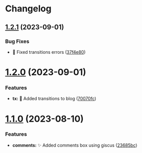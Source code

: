 # Changelog

## [1.2.1](https://github.com/AlexTorresDev/alextrs.dev/compare/v1.2.0...v1.2.1) (2023-09-01)


### Bug Fixes

* :children_crossing: Fixed transitions errors ([37f4e80](https://github.com/AlexTorresDev/alextrs.dev/commit/37f4e80b062ed15c2f67a3cd768b80d4248eacb2))

# [1.2.0](https://github.com/AlexTorresDev/alextrs.dev/compare/v1.1.0...v1.2.0) (2023-09-01)


### Features

* **tx:** :lipstick: Added transitions to blog ([70070fc](https://github.com/AlexTorresDev/alextrs.dev/commit/70070fc758015067905115cb8a226c576f7a1bac))

# [1.1.0](https://github.com/AlexTorresDev/alextrs.dev/compare/v1.0.0...v1.1.0) (2023-08-10)


### Features

* **comments:** :sparkles: Added comments box using giscus ([23685bc](https://github.com/AlexTorresDev/alextrs.dev/commit/23685bcd59f39acec9820a109402bb31f0390181))
